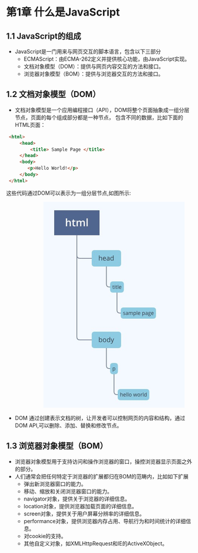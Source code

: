 # 第1章 什么是JavaScript #

## 1.1 JavaScript的组成
- JavaScript是一门用来与网页交互的脚本语言，包含以下三部分
    - ECMAScript：由ECMA-262定义并提供核心功能，由JavaScript实现。
    - 文档对象模型（DOM）：提供与网页内容交互的方法和接口。
    - 浏览器对象模型（BOM）：提供与浏览器交互的方法和接口。

## 1.2 文档对象模型（DOM）
- 文档对象模型是一个应用编程接口（API），DOM将整个页面抽象成一组分层节点，页面的每个组成部分都是一种节点， 包含不同的数据，比如下面的HTML页面：

``` html
 <html>
     <head>
         <title> Sample Page </title>
     </head>
     <body>
        <p>Hello World!</p>
     </body>
 </html> 
```
这些代码通过DOM可以表示为一组分层节点,如图所示:

<img src='../images/domTree.png' style='margin-left:100px'> 

- DOM 通过创建表示文档的树，让开发者可以控制网页的内容和结构，通过DOM API,可以删除、添加、替换和修改节点。

## 1.3 浏览器对象模型（BOM）
- 浏览器对象模型用于支持访问和操作浏览器的窗口，操控浏览器显示页面之外的部分。
- 人们通常会把任何特定于浏览器的扩展都归在BOM的范畴内，比如如下扩展
    - 弹出新浏览器窗口的能力。
    - 移动、缩放和关闭浏览器窗口的能力。
    - navigator对象，提供关于浏览器的详细信息。
    - location对象，提供浏览器加载页面的详细信息。
    - screen对象，提供关于用户屏幕分辨率的详细信息。
    - performance对象，提供浏览器内存占用、导航行为和时间统计的详细信息。
    - 对cookie的支持。
    - 其他自定义对象，如XMLHttpRequest和IE的ActiveXObject。